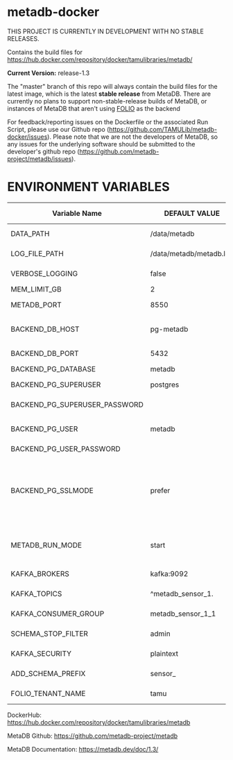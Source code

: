 # metadb-docker
THIS PROJECT IS CURRENTLY IN DEVELOPMENT WITH NO STABLE RELEASES.

Contains the build files for https://hub.docker.com/repository/docker/tamulibraries/metadb/

**Current Version:** release-1.3

The "master" branch of this repo will always contain the build files for the latest image, which is the latest **stable release** from MetaDB. There are currently no plans to support non-stable-release builds of MetaDB, or instances of MetaDB that aren't using [FOLIO](https://folio.org/) as the backend

For feedback/reporting issues on the Dockerfile or the associated Run Script, please use our Github repo (https://github.com/TAMULib/metadb-docker/issues). Please note that we are not the developers of MetaDB, so any issues for the underlying software should be submitted to the developer's github repo (https://github.com/metadb-project/metadb/issues).

# ENVIRONMENT VARIABLES
|        Variable Name        |      DEFAULT VALUE      |                     VALID OPTIONS                     |                    COMMENTS                   |
|-----------------------------|-------------------------|-------------------------------------------------------|-----------------------------------------------|
|DATA_PATH                    |      /data/metadb       |                                                       |Point to where persistent storage is mounted.  |
|LOG_FILE_PATH                | /data/metadb/metadb.log |                                                       |Recommended to keep in persistent storage.     |
|VERBOSE_LOGGING              |         false           |                     true, false                       |                                               |
|MEM_LIMIT_GB                 |           2             |                                                       |Must be set.                                   |
|METADB_PORT                  |         8550            |                    1024 to 65535                      |Port this container will listen on.            |
|BACKEND_DB_HOST              |       pg-metadb         |                                                       |FQDN or k8s Service Name for Postgres backend. |
|BACKEND_DB_PORT              |         5432            |                    1024 to 65535                      |                                               |
|BACKEND_PG_DATABASE          |        metadb           |                                                       |Must exist ahead of time.                      |
|BACKEND_PG_SUPERUSER         |       postgres          |                                                       |Not sure if this is needed or not...           |
|BACKEND_PG_SUPERUSER_PASSWORD|        <null>           |                                                       |Not sure if this is needed or not...           |
|BACKEND_PG_USER              |        metadb           |                                                       |Postgres User who must own BACKEND_PG_DATABASE.|
|BACKEND_PG_USER_PASSWORD     |        <null>           |                                                       |                                               |
|BACKEND_PG_SSLMODE           |        prefer           |disable, allow, prefer, require, verify-ca, verify-full|Haven't tested with SSL yet.                   |
|METADB_RUN_MODE              |        start            |             start, upgrade, sync, endsync             |Read MetaDB docs linked below.                 |
|KAFKA_BROKERS                |      kafka:9092         |                                                       |Use comma-separated list for multiple brokers. |
|KAFKA_TOPICS                 |   ^metadb_sensor_1\.    |                                                       |Kafka topics that MetaDB will watch.           |
|KAFKA_CONSUMER_GROUP         |   metadb_sensor_1_1     |                                                       |Kafka Consumer Group that MetaDB creates/joins.|
|SCHEMA_STOP_FILTER           |         admin           |                                                       |Schemas that MetaDB explicitly won't ingest.   |
|KAFKA_SECURITY               |       plaintext         |                    plaintext, ssl                     |Haven't tested with SSL yet.                   |
|ADD_SCHEMA_PREFIX            |        sensor_          |                                                       |Prepends value to schemas in analytics DB.     |
|FOLIO_TENANT_NAME            |          tamu           |                                                       |Name of the tenant in FOLIO this will monitor. |

DockerHub: https://hub.docker.com/repository/docker/tamulibraries/metadb

MetaDB Github: https://github.com/metadb-project/metadb

MetaDB Documentation: https://metadb.dev/doc/1.3/
